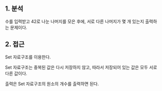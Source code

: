 ## 1. 분석

수를 입력받고 42로 나눈 나머지를 모은 후에, 서로 다른 나머지가 몇 개 있는지 출력하는 문제이다.

## 2. 접근

Set 자료구조를 이용한다.

Set 자료구조는 중복된 값은 다시 저장하지 않고, 따라서 저장되어 있는 값은 모두 서로 다른 값이다.

출력은 Set 자료구조의 원소의 개수를 출력하면 된다.